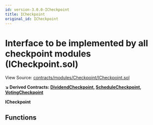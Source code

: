 ```yaml
---
id: version-3.0.0-ICheckpoint
title: ICheckpoint
original_id: ICheckpoint
---
```


# Interface to be implemented by all checkpoint modules (ICheckpoint.sol)

View Source: [contracts/modules/Checkpoint/ICheckpoint.sol](../../contracts/modules/Checkpoint/ICheckpoint.sol)

**↘ Derived Contracts: [DividendCheckpoint](DividendCheckpoint.md), [ScheduleCheckpoint](ScheduleCheckpoint.md), [VotingCheckpoint](VotingCheckpoint.md)**

**ICheckpoint**

## Functions

